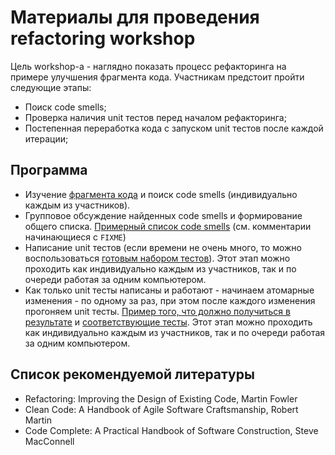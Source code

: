 # Материалы для проведения refactoring workshop

Цель workshop-a - наглядно показать процесс рефакторинга на примере улучшения 
фрагмента кода. Участникам предстоит пройти следующие этапы:
- Поиск code smells;
- Проверка наличия unit тестов перед началом рефакторинга;
- Постепенная переработка кода с запуском unit тестов после каждой итерации;

## Программа

- Изучение 
  [фрагмента кода](
  src/main/java/cdv/workshop/refactoring/before/BankAccountHelper.java)
  и поиск code smells (индивидуально каждым из участников). 
- Групповое обсуждение найденных code smells и формирование общего списка.
  [Примерный список code smells]( 
  src/main/java/cdv/workshop/refactoring/before/BankAccountHelperWithComments.java)
  (см. комментарии начинающиеся с `FIXME`)
- Написание unit тестов (если времени не очень много, то можно воспользоваться 
  [готовым набором тестов]( 
  src/test/java/cdv/workshop/refactoring/before/BankAccountHelperTest.java)).
  Этот этап можно проходить как индивидуально каждым из участников, так и
  по очереди работая за одним компьютером.
- Как только unit тесты написаны и работают - начинаем атомарные изменения - 
  по одному за раз, при этом после каждого изменения прогоняем unit тесты.
  [Пример того, что должно получиться в результате](
  src/main/java/cdv/workshop/refactoring/after)
  и [соответствующие тесты](
  src/test/java/cdv/workshop/refactoring/after).
  Этот этап можно проходить как индивидуально каждым из участников, так и
  по очереди работая за одним компьютером.

## Список рекомендуемой литературы
- Refactoring: Improving the Design of Existing Code, Martin Fowler
- Clean Code: A Handbook of Agile Software Craftsmanship, Robert Martin
- Code Complete: A Practical Handbook of Software Construction, Steve MacConnell